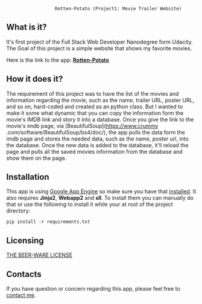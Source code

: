                       Rotten-Potato (Project1: Movie Trailer Website)

What is it?
-----------

It's first project of the Full Stack Web Developer Nanodegree form Udacity. The
Goal of this project is a simple website that shows my favorite movies.

Here is the link to the app: [**Rotten-Potato**](http://rotten-potato.appspot.com/)

How it does it?
----------------

The requirement of this project was to have the list of the movies and
information regarding the movie, such as the name, trailer URL, poster URL,
and so on, hard-coded and created as an python class. But I wanted to make
it some what dynamic that you can copy the information form the movie's IMDB
link and story it into a database. Once you give the link to the movie's imdb
 page, via [BeautifulSoup](https://www.crummy
 .com/software/BeautifulSoup/bs4/doc/), the app pulls the data form the imdb
 page and stores the needed data, such as the name, poster url, into the
 database. Once the new data is added to the database, it'll reload the page
 and pulls all the saved movies information from the database and show them
 on the page.

Installation
------------

This app is using [Google App Engine](https://console.cloud.google.com) so make sure you have that
[installed](https://cloud.google.com/appengine/downloads). It also requires **Jinja2**, **Webapp2** and **sll**. To install
them you can manually do that or use the following to install it while your
at root of the project directory:

```pip install -r requirements.txt```

Licensing
---------

[THE BEER-WARE LICENSE](https://en.wikipedia.org/wiki/Beerware)


Contacts
--------

If you have question or concern regarding this app, please feel free to
[contact me](http://alijafargholi.com/contact/).
